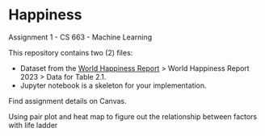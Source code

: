 # Happiness

Assignment 1 - CS 663 - Machine Learning

This repository contains two (2) files:
* Dataset from the [World Happiness Report](https://worldhappiness.report/data/) > World Happiness Report 2023 > Data for Table 2.1.
* Jupyter notebook is a skeleton for your implementation.

Find assignment details on Canvas.

Using pair plot and heat map to figure out the relationship between factors with life ladder
